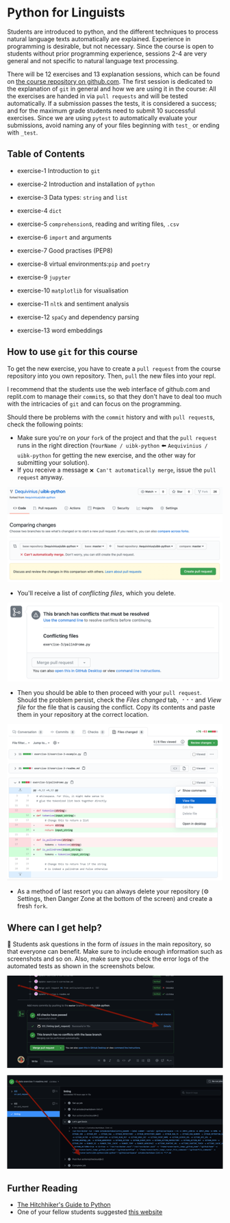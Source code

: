 # Python for Linguists

Students are introduced to python, and the different techniques to process natural language texts automatically are explained. Experience in programming is desirable, but not necessary. Since the course is open to students without prior programming experience, sessions 2-4 are very general and not specific to natural language text processing.

There will be 12 exercises and 13 explanation sessions, which can be found on  [the course repository on github.com](https://github.com/Aequivinius/uibk-python). The first session is dedicated to the explanation of `git` in general and how we are using it in the course: All the exercises are handed in via `pull requests` and will be tested automatically. If a submission passes the tests, it is considered a success; and for the maximum grade students need to submit 10 successful exercises. Since we are using `pytest` to automatically evaluate your submissions, avoid naming any of your files beginning with `test_` or ending with `_test`.

## Table of Contents

* exercise-1 Introduction to `git`
* exercise-2 Introduction and installation of `python`
* exercise-3 Data types: `string` and `list`
* exercise-4 `dict`
* exercise-5 `comprehension`s, reading and writing files, `.csv`
* exercise-6 `import` and arguments
* exercise-7 Good practises (PEP8)
* exercise-8 virtual environments:`pip` and `poetry`

* exercise-9 `jupyter` 
* exercise-10 `matplotlib` for visualisation

* exercise-11 `nltk` and sentiment analysis
* exercise-12 `spaCy` and dependency parsing
* exercise-13 word embeddings

## How to use `git` for this course

To get the new exercise, you have to create a `pull request` from the course repository into you own repository. Then, `pull` the new files into your repl.

I recommend that the students use the web interface of github.com and replit.com to manage their `commit`s, so that they don't have to deal too much with the intricacies of `git` and can focus on the programming. 

Should there be problems with the `commit` history and with `pull request`s, check the following points:

* Make sure you're on *your* `fork` of the project and that the `pull request` runs in the right direction (`YourName / uibk-python` ⬅️ `Aequivinius / uibk-python` for getting the new exercise, and the other way for submitting your solution).
* If you receive a message `❌ Can't automatically merge`, issue the `pull request` anyway. 

![merge](img/merge_error.png)

* You'll receive a list of *conflicting files*, which you delete. 

![conflict](img/conflict.png)

* Then you should be able to then proceed with your `pull request`. Should the problem persist, check the *Files changed* tab, ⠐⠐⠐ and *View file* for the file that is causing the conflict. Copy its contents and paste them in your repository at the correct location.

![conflict_file](img/conflict_file.png)

* As a method of last resort you can always delete your repository (⚙️ Settings, then Danger Zone at the bottom of the screen) and create a fresh `fork`.

## Where can I get help?

🙋 Students ask questions in the form of *issues* in the main repository, so that everyone can benefit. Make sure to include enough information such as screenshots and so on. Also, make sure you check the error logs of the automated tests as shown in the screenshots below.

![error-log-1](img/error-log-1.png)

![error-log-2](img/error-log-2.png)

## Further Reading

* [The Hitchhiker's Guide to Python](https://docs.python-guide.org/)
* One of your fellow students suggested [this website](https://www.py4e.com/lessons)